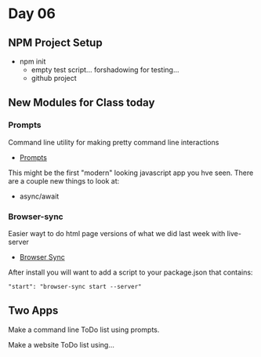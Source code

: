 # Day 06

## NPM Project Setup

- npm init 
    - empty test script... forshadowing for testing...
    - github project

## New Modules for Class today

### Prompts

Command line utility for making pretty command line interactions

- [Prompts](https://github.com/terkelg/prompts#readme)

This might be the first "modern" looking javascript app you hve seen.
There are a couple new things to look at:

- async/await

### Browser-sync 

Easier wayt to do html page versions of what we did last week with live-server 

- [Browser Sync](https://browsersync.io/)

After install you will want to add a script to your package.json that contains:

``` 
"start": "browser-sync start --server"
```

## Two Apps

Make a command line ToDo list using prompts.

Make a website ToDo list using...
